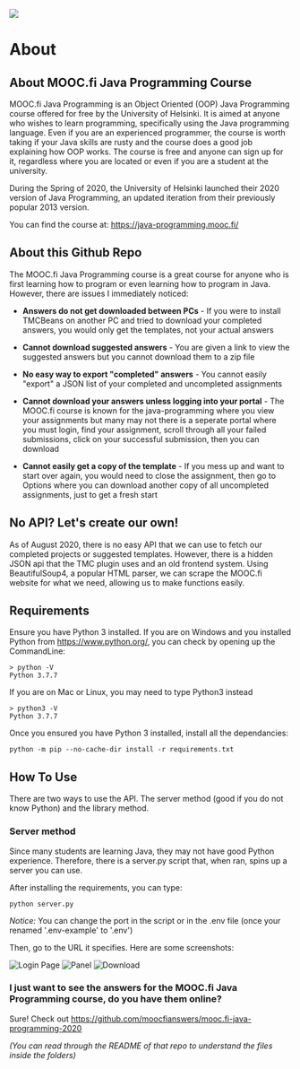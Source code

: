 ![](https://i.imgur.com/zflkJAs.png)

# About

## About MOOC.fi Java Programming Course

MOOC.fi Java Programming is an Object Oriented (OOP) Java Programming course offered for free by the University of Helsinki. It is aimed at anyone who wishes to learn programming, specifically using the Java programming language. Even if you are an experienced programmer, the course is worth taking if your Java skills are rusty and the course does a good job explaining how OOP works. The course is free and anyone can sign up for it, regardless where you are located or even if you are a student at the university.

During the Spring of 2020, the University of Helsinki launched their 2020 version of Java Programming, an updated iteration from their previously popular 2013 version.

You can find the course at: https://java-programming.mooc.fi/

## About this Github Repo

The MOOC.fi Java Programming course is a great course for anyone who is first learning how to program or even learning how to program in Java. However, there are issues I immediately noticed:

* **Answers do not get downloaded between PCs** - If you were to install TMCBeans on another PC and tried to download your completed answers, you would only get the templates, not your actual answers

* **Cannot download suggested answers** - You are given a link to view the suggested answers but you cannot download them to a zip file

* **No easy way to export "completed" answers** - You cannot easily "export" a JSON list of your completed and uncompleted assignments

* **Cannot download your answers unless logging into your portal** - The MOOC.fi course is known for the java-programming where you view your assignments but many may not there is a seperate portal where you must login, find your assignment, scroll through all your failed submissions, click on your successful submission, then you can download

* **Cannot easily get a copy of the template** - If you mess up and want to start over again, you would need to close the assignment, then go to Options where you can download another copy of all uncompleted assignments, just to get a fresh start

## No API? Let's create our own!

As of August 2020, there is no easy API that we can use to fetch our completed projects or suggested templates. However, there is a hidden JSON api that the TMC plugin uses and an old frontend system. Using BeautifulSoup4, a popular HTML parser, we can scrape the MOOC.fi website for what we need, allowing us to make functions easily.

## Requirements

Ensure you have Python 3 installed. If you are on Windows and you installed Python from https://www.python.org/, you can check by opening up the CommandLine:
```
> python -V
Python 3.7.7
```

If you are on Mac or Linux, you may need to type Python3 instead
```
> python3 -V
Python 3.7.7
```

Once you ensured you have Python 3 installed, install all the dependancies:
```
python -m pip --no-cache-dir install -r requirements.txt
```


## How To Use

There are two ways to use the API. The server method (good if you do not know Python) and the library method.

### Server method
Since many students are learning Java, they may not have good Python experience. Therefore, there is a server.py script that, when ran, spins up a server you can use.

After installing the requirements, you can type:
```
python server.py
```
*Notice:* You can change the port in the script or in the .env file (once your renamed '.env-example' to '.env')

Then, go to the URL it specifies. Here are some screenshots:

![Login Page](https://i.imgur.com/nw70VmS.png)
![Panel](https://i.imgur.com/jLK8bal.png)
![Download](https://i.imgur.com/ON9Ga82.png)

### I just want to see the answers for the MOOC.fi Java Programming course, do you have them online?

Sure! Check out https://github.com/moocfianswers/mooc.fi-java-programming-2020

*(You can read through the README of that repo to understand the files inside the folders)*
